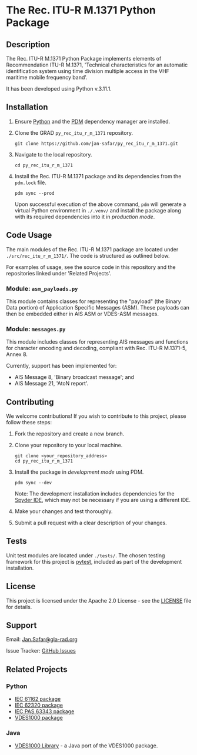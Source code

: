 # The Rec. ITU-R M.1371 Python Package

## Description

The Rec. ITU-R M.1371 Python Package implements elements of Recommendation ITU-R M.1371, 'Technical characteristics for an automatic identification system using time division multiple access in the VHF maritime mobile frequency band'.

It has been developed using Python v.3.11.1.

## Installation

1. Ensure [Python](https://www.python.org/downloads/) and the [PDM](https://pdm-project.org/) dependency manager are installed.

1. Clone the GRAD `py_rec_itu_r_m_1371` repository.
    ```
    git clone https://github.com/jan-safar/py_rec_itu_r_m_1371.git
    ```

1. Navigate to the local repository.
    ```
    cd py_rec_itu_r_m_1371
    ```

1. Install the Rec. ITU-R M.1371 package and its dependencies from the `pdm.lock` file.
    ```
    pdm sync --prod
    ```
    Upon successful execution of the above command, `pdm` will generate a virtual Python environment in `./.venv/` and install the package along with its required dependencies into it in *production mode*.

## Code Usage

The main modules of the Rec. ITU-R M.1371 package are located under `./src/rec_itu_r_m_1371/`. The code is structured as outlined below.

For examples of usage, see the source code in this repository and the repositories linked under 'Related Projects'.

### Module: `asm_payloads.py`

This module contains classes for representing the "payload" (the Binary Data portion) of Application Specific Messages (ASM). These payloads can then be embedded either in AIS ASM or VDES-ASM messages.

### Module: `messages.py`

This module includes classes for representing AIS messages and functions for character encoding and decoding, compliant with Rec.
ITU-R M.1371-5, Annex 8.

Currently, support has been implemented for:
* AIS Message 8, 'Binary broadcast message'; and
* AIS Message 21, 'AtoN report'.

## Contributing

We welcome contributions! If you wish to contribute to this project, please follow these steps:

1. Fork the repository and create a new branch.
1. Clone your repository to your local machine.
    
    ```
    git clone <your_repository_address>
    cd py_rec_itu_r_m_1371
    ```
1. Install the package in *development mode* using PDM.
    ```
    pdm sync --dev
    ```    
    
    Note: The development installation includes dependencies for the [Spyder IDE](https://www.spyder-ide.org/), which may not be necessary if you are using a different IDE.
1. Make your changes and test thoroughly.
1. Submit a pull request with a clear description of your changes.

## Tests

Unit test modules are located under `./tests/`. The chosen testing framework for this project is [pytest](https://pytest.org), included as part of the development installation.

## License

This project is licensed under the Apache 2.0 License - see the [LICENSE](./LICENSE) file for details.

## Support

Email: Jan.Safar@gla-rad.org

Issue Tracker: [GitHub Issues](https://github.com/jan-safar/py_rec_itu_r_m_1371/issues)

## Related Projects

### Python

* [IEC 61162 package](https://github.com/jan-safar/py_iec_61162.git)
* [IEC 62320 package](https://github.com/jan-safar/py_iec_62320.git)
* [IEC PAS 63343 package](https://github.com/jan-safar/py_iec_pas_63343.git)
* [VDES1000 package](https://github.com/jan-safar/py_vdes1000.git)

### Java

* [VDES1000 Library](https://github.com/gla-rad/VDES1000Lib) - a Java port of the VDES1000 package.
